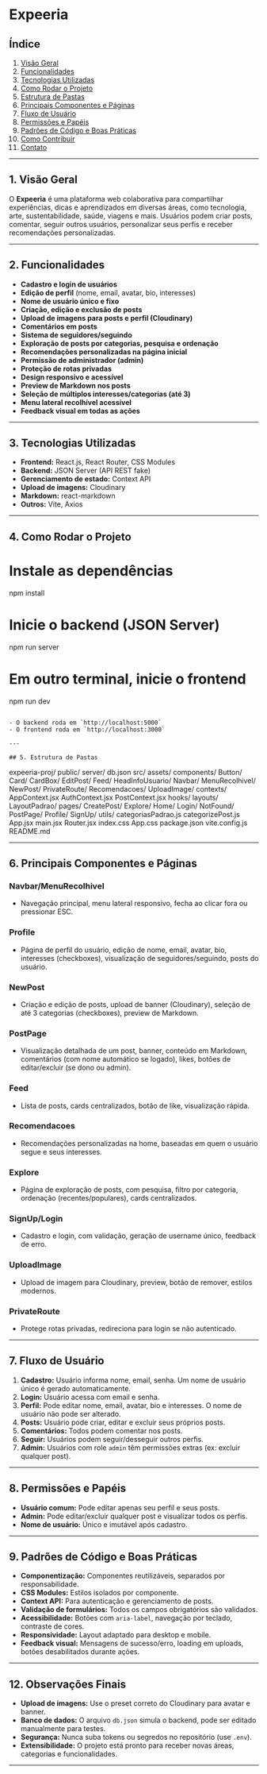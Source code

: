 
# Expeeria

## Índice

1. [Visão Geral](#visão-geral)
2. [Funcionalidades](#funcionalidades)
3. [Tecnologias Utilizadas](#tecnologias-utilizadas)
4. [Como Rodar o Projeto](#como-rodar-o-projeto)
5. [Estrutura de Pastas](#estrutura-de-pastas)
6. [Principais Componentes e Páginas](#principais-componentes-e-páginas)
7. [Fluxo de Usuário](#fluxo-de-usuário)
8. [Permissões e Papéis](#permissões-e-papéis)
9. [Padrões de Código e Boas Práticas](#padrões-de-código-e-boas-práticas)
10. [Como Contribuir](#como-contribuir)
11. [Contato](#contato)

---

## 1. Visão Geral

O **Expeeria** é uma plataforma web colaborativa para compartilhar experiências, dicas e aprendizados em diversas áreas, como tecnologia, arte, sustentabilidade, saúde, viagens e mais. Usuários podem criar posts, comentar, seguir outros usuários, personalizar seus perfis e receber recomendações personalizadas.

---

## 2. Funcionalidades

- **Cadastro e login de usuários**
- **Edição de perfil** (nome, email, avatar, bio, interesses)
- **Nome de usuário único e fixo**
- **Criação, edição e exclusão de posts**
- **Upload de imagens para posts e perfil (Cloudinary)**
- **Comentários em posts**
- **Sistema de seguidores/seguindo**
- **Exploração de posts por categorias, pesquisa e ordenação**
- **Recomendações personalizadas na página inicial**
- **Permissão de administrador (admin)**
- **Proteção de rotas privadas**
- **Design responsivo e acessível**
- **Preview de Markdown nos posts**
- **Seleção de múltiplos interesses/categorias (até 3)**
- **Menu lateral recolhível acessível**
- **Feedback visual em todas as ações**

---

## 3. Tecnologias Utilizadas

- **Frontend:** React.js, React Router, CSS Modules
- **Backend:** JSON Server (API REST fake)
- **Gerenciamento de estado:** Context API
- **Upload de imagens:** Cloudinary
- **Markdown:** react-markdown
- **Outros:** Vite, Axios

---

## 4. Como Rodar o Projeto
# Instale as dependências
npm install

# Inicie o backend (JSON Server)
npm run server

# Em outro terminal, inicie o frontend
npm run dev
```

- O backend roda em `http://localhost:5000`
- O frontend roda em `http://localhost:3000`

---

## 5. Estrutura de Pastas

```
expeeria-proj/
  public/
  server/
    db.json
  src/
    assets/
    components/
      Button/
      Card/
      CardBox/
      EditPost/
      Feed/
      HeadInfoUsuario/
      Navbar/
        MenuRecolhivel/
      NewPost/
      PrivateRoute/
      Recomendacoes/
      UploadImage/
    contexts/
      AppContext.jsx
      AuthContext.jsx
      PostContext.jsx
    hooks/
    layouts/
      LayoutPadrao/
    pages/
      CreatePost/
      Explore/
      Home/
      Login/
      NotFound/
      PostPage/
      Profile/
      SignUp/
    utils/
      categoriasPadrao.js
      categorizePost.js
    App.jsx
    main.jsx
    Router.jsx
    index.css
    App.css
  package.json
  vite.config.js
  README.md

---

## 6. Principais Componentes e Páginas

### **Navbar/MenuRecolhivel**
- Navegação principal, menu lateral responsivo, fecha ao clicar fora ou pressionar ESC.

### **Profile**
- Página de perfil do usuário, edição de nome, email, avatar, bio, interesses (checkboxes), visualização de seguidores/seguindo, posts do usuário.

### **NewPost**
- Criação e edição de posts, upload de banner (Cloudinary), seleção de até 3 categorias (checkboxes), preview de Markdown.

### **PostPage**
- Visualização detalhada de um post, banner, conteúdo em Markdown, comentários (com nome automático se logado), likes, botões de editar/excluir (se dono ou admin).

### **Feed**
- Lista de posts, cards centralizados, botão de like, visualização rápida.

### **Recomendacoes**
- Recomendações personalizadas na home, baseadas em quem o usuário segue e seus interesses.

### **Explore**
- Página de exploração de posts, com pesquisa, filtro por categoria, ordenação (recentes/populares), cards centralizados.

### **SignUp/Login**
- Cadastro e login, com validação, geração de username único, feedback de erro.

### **UploadImage**
- Upload de imagem para Cloudinary, preview, botão de remover, estilos modernos.

### **PrivateRoute**
- Protege rotas privadas, redireciona para login se não autenticado.

---

## 7. Fluxo de Usuário

1. **Cadastro:** Usuário informa nome, email, senha. Um nome de usuário único é gerado automaticamente.
2. **Login:** Usuário acessa com email e senha.
3. **Perfil:** Pode editar nome, email, avatar, bio e interesses. O nome de usuário não pode ser alterado.
4. **Posts:** Usuário pode criar, editar e excluir seus próprios posts.
5. **Comentários:** Todos podem comentar nos posts.
6. **Seguir:** Usuários podem seguir/desseguir outros perfis.
7. **Admin:** Usuários com role `admin` têm permissões extras (ex: excluir qualquer post).

---

## 8. Permissões e Papéis

- **Usuário comum:** Pode editar apenas seu perfil e seus posts.
- **Admin:** Pode editar/excluir qualquer post e visualizar todos os perfis.
- **Nome de usuário:** Único e imutável após cadastro.

---

## 9. Padrões de Código e Boas Práticas

- **Componentização:** Componentes reutilizáveis, separados por responsabilidade.
- **CSS Modules:** Estilos isolados por componente.
- **Context API:** Para autenticação e gerenciamento de posts.
- **Validação de formulários:** Todos os campos obrigatórios são validados.
- **Acessibilidade:** Botões com `aria-label`, navegação por teclado, contraste de cores.
- **Responsividade:** Layout adaptado para desktop e mobile.
- **Feedback visual:** Mensagens de sucesso/erro, loading em uploads, botões desabilitados durante ações.

---

## 12. Observações Finais

- **Upload de imagens:** Use o preset correto do Cloudinary para avatar e banner.
- **Banco de dados:** O arquivo `db.json` simula o backend, pode ser editado manualmente para testes.
- **Segurança:** Nunca suba tokens ou segredos no repositório (use `.env`).
- **Extensibilidade:** O projeto está pronto para receber novas áreas, categorias e funcionalidades.

---
